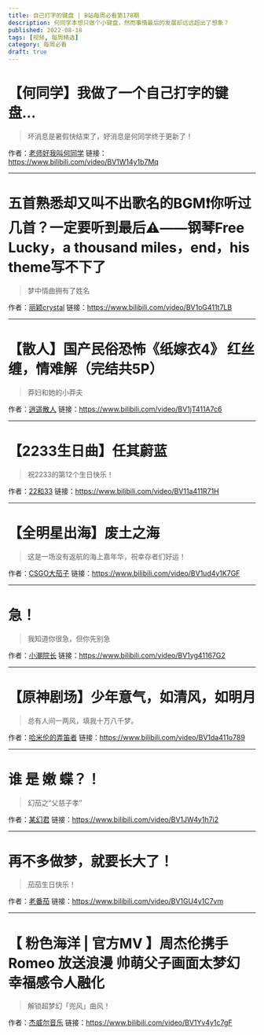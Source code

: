 ```yaml
---
title: 自己打字的键盘 | B站每周必看第178期
description: 何同学本想只做个小键盘，然而事情最后的发展却远远超出了想象？
published: 2022-08-18
tags: [视频, 每周精选]
category: 每周必看
draft: true
---
```


# 【何同学】我做了一个自己打字的键盘...
> 坏消息是暑假快结束了，好消息是何同学终于更新了！

作者：[老师好我叫何同学](https://space.bilibili.com/163637592)
链接：https://www.bilibili.com/video/BV1W14y1b7Mq

---

# 五首熟悉却又叫不出歌名的BGM❗你听过几首？一定要听到最后⚠️——钢琴Free Lucky，a thousand miles，end，his theme写不下了
> 梦中情曲拥有了姓名

作者：[丽颖crystal](https://space.bilibili.com/406959849)
链接：https://www.bilibili.com/video/BV1oG411t7LB

---

# 【散人】国产民俗恐怖《纸嫁衣4》 红丝缠，情难解（完结共5P）
> 莽妇和她的小莽夫

作者：[逍遥散人](https://space.bilibili.com/168598)
链接：https://www.bilibili.com/video/BV1jT411A7c6

---

# 【2233生日曲】任其蔚蓝
> 祝2233的第12个生日快乐！

作者：[22和33](https://space.bilibili.com/68559)
链接：https://www.bilibili.com/video/BV11a411R71H

---

# 【全明星出海】废土之海
> 这是一场没有返航的海上嘉年华，祝幸存者们好运！

作者：[CSGO大茄子](https://space.bilibili.com/381435385)
链接：https://www.bilibili.com/video/BV1ud4y1K7GF

---

# 急！
> 我知道你很急，但你先别急

作者：[小潮院长](https://space.bilibili.com/5970160)
链接：https://www.bilibili.com/video/BV1yg41167G2

---

# 【原神剧场】少年意气，如清风，如明月
> 总有人间一两风，填我十万八千梦。

作者：[哈米伦的弄笛者](https://space.bilibili.com/11742550)
链接：https://www.bilibili.com/video/BV1da411o789

---

# 谁 是 嫩 蝶？！
> 幻茄之“父慈子孝”

作者：[某幻君](https://space.bilibili.com/1577804)
链接：https://www.bilibili.com/video/BV1JW4y1h7i2

---

# 再不多做梦，就要长大了！
> 茄茄生日快乐！

作者：[老番茄](https://space.bilibili.com/546195)
链接：https://www.bilibili.com/video/BV1GU4y1C7vm

---

# 【 粉色海洋 | 官方MV 】周杰伦携手Romeo 放送浪漫 帅萌父子画面太梦幻 幸福感令人融化
> 解锁超梦幻「兜风」曲风！

作者：[杰威尔音乐](https://space.bilibili.com/1745584728)
链接：https://www.bilibili.com/video/BV1Yv4y1c7gF

